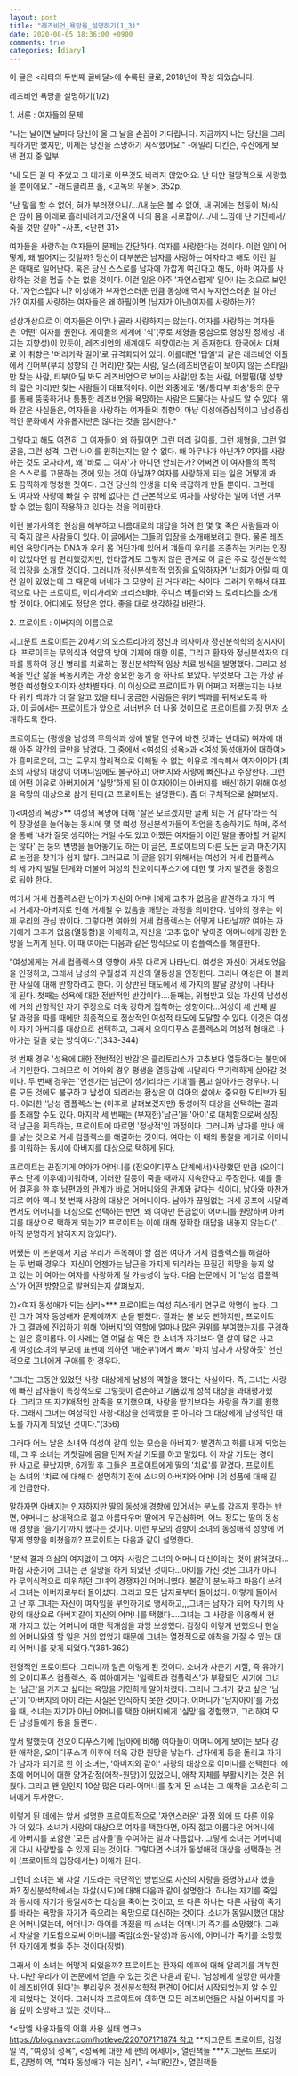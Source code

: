 ```yaml
---
layout: post
title: "레즈비언_욕망을_설명하기(1_3)"
date: 2020-08-05 18:36:00 +0900
comments: true 
categories: [diary] 
---
```

이 글은 <리타의 두번째 글배달>에 수록된 글로, 2018년에 작성 되었습니다. 





레즈비언 욕망을 설명하기(1/2)





1. 서론 : 여자들의 문제



"나는 날이면 날마다 당신이 올 그 날을 손꼽아 기다립니다. 지금까지 나는 당신을 그리워하기만 했지만, 이제는 당신을 소망하기 시작했어요."
-에밀리 디킨슨, 수잔에게 보낸 편지 중 일부.


"내 모든 걸 다 주었고 그 대가로 아무것도 바라지 않았어요. 난 다만 절망적으로 사랑했을 뿐이에요."
-래드클리프 홀, <고독의 우물>, 352p.


"난 말을 할 수 없어, 혀가 부러졌으니/.../내 눈은 볼 수 없어, 내 귀에는 천둥이 쳐/식은 땀이 몸 아래로 흘러내려가고/전율이 나의 몸을 사로잡아/.../내 느낌에 난 기진해서/죽을 것만 같아"
-사포, <단편 31>



여자들을 사랑하는 여자들의 문제는 간단하다. 여자를 사랑한다는 것이다. 이런 일이 어떻게, 왜 벌어지는 것일까? 당신이 대부분은 남자를 사랑하는 여자라고 해도 이런 일은 때때로 일어난다. 혹은 당신 스스로를 남자에 가깝게 여긴다고 해도, 아마 여자를 사랑하는 것을 멈출 수는 없을 것이다. 이런 일은 아주 '자연스럽게' 일어나는 것으로 보인다. '자연스럽다'니? 이성애가 부자연스러운 만큼 동성애 역시 부자연스러운 일 아닌가? 여자를 사랑하는 여자들은 왜 하필이면 (남자가 아닌)여자를 사랑하는가?


설상가상으로 이 여자들은 아무나 골라 사랑하지는 않는다. 여자를 사랑하는 여자들은 '어떤' 여자를 원한다. 게이들의 세계에 '식'(주로 체형을 중심으로 형성된 정체성 내지는 지향성)이 있듯이, 레즈비언의 세계에도 취향이라는 게 존재한다. 한국에서 대체로 이 취향은 '머리카락 길이'로 규격화되어 있다. 이를테면 '탑엘'과 같은 레즈비언 어플에서 긴머부(부치 성향의 긴 머리)만 찾는 사람, 일스(레즈비언같이 보이지 않는 스타일)만 찾는 사람, 티부(어딜 봐도 레즈비언으로 보이는 사람)만 찾는 사람, 머짧팸(팸 성향의 짧은 머리)만 찾는 사람들이 대표적이다. 이런 와중에도 '뚱/통티부 죄송'등의 문구를 통해 뚱뚱하거나 통통한 레즈비언을 욕망하는 사람은 드물다는 사실도 알 수 있다. 위와 같은 사실들은, 여자들을 사랑하는 여자들의 취향이 마냥 이성애중심적이고 남성중심적인 문화에서 자유롭지만은 않다는 것을 암시한다.*


그렇다고 해도 여전히 그 여자들이 왜 하필이면 그런 머리 길이를, 그런 체형을, 그런 얼굴을, 그런 성격, 그런 나이를 원하는지는 알 수 없다. 왜 아무나가 아닌가? 여자를 사랑하는 것도 모자라서, 왜 '바로 그 여자'가 아니면 안되는가? 어쩌면 이 여자들의 목적은 스스로를 고문하는 것에 있는 것이 아닐까? 여자를 사랑하게 되는 일은 어떻게 봐도 끔찍하게 멍청한 짓이다. 그건 당신의 인생을 더욱 복잡하게 만들 뿐이다. 그런데도 여자와 사랑에 빠질 수 밖에 없다는 건 근본적으로 여자를 사랑하는 일에 어떤 거부할 수 없는 힘이 작용하고 있다는 것을 의미한다.


이런 불가사의한 현상을 해부하고 나름대로의 대답을 하려 한 몇 몇 죽은 사람들과 아직 죽지 않은 사람들이 있다. 이 글에서는 그들의 입장을 소개해보려고 한다. 물론 레즈비언 욕망이라는 DNA가 우리 몸 어딘가에 있어서 걔들이 우리를 조종하는 거라는 입장이 있었다면 참 편리했겠지만, 안타깝게도 그렇지 않은 관계로 이 글은 주로 정신분석학적 입장을 소개할 것이다. 그러니까 정신분석학적 입장을 요약하자면 '너희가 어릴 때 이런 일이 있었는데 그 때문에 너네가 그 모양이 된 거다'라는 식이다. 그러기 위해서 대표적으로 나는 프로이트, 이리가레와 크리스테바, 주디스 버틀러와 드 로레티스를 소개할 것이다. 어디에도 정답은 없다. 좋을 대로 생각하길 바란다.






2. 프로이트 : 아버지의 이름으로

지그문트 프로이트는 20세기의 오스트리아의 정신과 의사이자 정신분석학의 창시자이다. 프로이트는 무의식과 억압의 방어 기제에 대한 이론, 그리고 환자와 정신분석자의 대화를 통하여 정신 병리를 치료하는 정신분석학적 임상 치료 방식을 발명했다. 그리고 성욕을 인간 삶을 욕동시키는 가장 중요한 동기 중 하나로 보았다. 무엇보다 그는 가장 유명한 여성혐오자이자 성차별자다. 이 이상으로 프로이트가 뭐 어쩌고 저쨌는지는 나보다 위키 백과가 더 잘 알고 있을 테니 궁금한 사람들은 위키 백과를 뒤져보도록 하자. 이 글에서는 프로이트가 앞으로 서너번은 더 나올 것이므로 프로이트를 가장 먼저 소개하도록 한다.


프로이트는 (평생을 남성의 무의식과 생애 발달 연구에 바친 것과는 반대로) 여자에 대해 아주 약간의 글만을 남겼다. 그 중에서 <여성의 성욕>과 <여성 동성애자에 대하여>가 흥미로운데, 그는 도무지 합리적으로 이해될 수 없는 이유로 계속해서 여자아이가 (최초의 사랑의 대상이 어머니임에도 불구하고) 아버지와 사랑에 빠진다고 주장한다. 그런데 어떤 이유로 아버지에게 '실망'하게 된 이 여자아이는 아버지를 '배신'하기 위해 여성을 욕망의 대상으로 삼게 된다(고 프로이트는 설명한다). 좀 더 구체적으로 살펴보자.


1)<여성의 욕망>**
여성의 욕망에 대해 '잘은 모르겠지만 글케 되는 거 같다'라는 식의 장광설을 늘어놓는 동시에 몇 몇 여성 정신분석가들의 작업을 칭송하기도 하며, 주석을 통해 '내가 잘못 생각하는 거일 수도 있고 어쨌든 여자들이 이런 말을 좋아할 거 같지는 않다' 는 둥의 변명을 늘어놓기도 하는 이 글은, 프로이트의 다른 모든 글과 마찬가지로 논점을 찾기가 쉽지 않다. 그러므로 이 글을 읽기 위해서는 여성의 거세 컴플렉스의 세 가지 발달 단계와 더불어 여성의 전오이디푸스기에 대한 몇 가지 발견을 중점으로 둬야 한다.


여기서 거세 컴플렉스란 남아가 자신의 어머니에게 고추가 없음을 발견하고 자기 역시 거세자-아버지로 인해 거세될 수 있음을 깨닫는 과정을 의미한다. 남아의 경우는 이제 우리의 관심 밖이다. 그렇다면 여아의 거세 컴플렉스는 어떻게 나타날까? 여아는 자기에게 고추가 없음(열등함)을 이해하고, 자신을 '고추 없이' 낳아준 어머니에게 강한 원망을 느끼게 된다. 이 때 여아는 다음과 같은 방식으로 이 컴플렉스를 해결한다.


"여성에게는 거세 컴플렉스의 영향이 사뭇 다르게 나타난다. 여성은 자신이 거세되었음을 인정하고, 그래서 남성의 우월성과 자신의 열등성을 인정한다. 그러나 여성은 이 불쾌한 사실에 대해 반항하려고 한다. 이 상반된 태도에서 세 가지의 발달 양상이 나타나게 된다. 첫째는 성욕에 대한 전반적인 반감이다....둘째는, 위협받고 있는 자신의 남성성에 거의 반항적인 자기 주장으로 더욱 강하게 집착하는 성향이다...여성이 세 번째 발달 과정을 따를 때에만 최종적으로 정상적인 여성적 태도에 도달할 수 있다. 이것은 여성이 자기 아버지를 대상으로 선택하고, 그래서 오이디푸스 콤플렉스의 여성적 형태로 나아가는 길을 찾는 방식이다."(343-344)


첫 번째 경우 '성욕에 대한 전반적인 반감'은 클리토리스가 고추보다 열등하다는 불만에서 기인한다. 그러므로 이 여아의 경우 평생을 열등감에 시달리다 무기력하게 살아갈 것이다. 두 번째 경우는 '언젠가는 남근이 생기리라는 기대'를 품고 살아가는 경우다. 다른 모든 것에도 불구하고 남성이 되리라는 환상은 이 여아의 삶에서 중요한 모티브가 된다. 이러한 '남성 컴플렉스'는 (이후로 살펴보겠지만) 동성애적 대상을 선택하는 결과를 초래할 수도 있다. 마지막 세 번째는 (부재한)'남근'을 '아이'로 대체함으로써 상징적 남근을 획득하는, 프로이트에 따르면 '정상적'인 과정이다. 그러니까 남자를 만나 애를 낳는 것으로 거세 컴플렉스를 해결하는 것이다. 여아는 이 때의 통찰을 계기로 어머니를 미워하는 동시에 아버지를 대상으로 택하게 된다.


프로이트는 끈질기게 여아가 어머니를 (전오이디푸스 단계에서)사랑했던 만큼 (오이디푸스 단계 이후에)미워하며, 이러한 갈등이 죽을 때까지 지속한다고 주장한다. 예를 들어 결혼을 한 후 남편과의 관계가 바로 어머니와의 관계와 같다는 식이다. 남아와 마찬가지로 여아 역시 첫 번째 사랑의 대상은 어머니이다. 남아가 끊임없는 거세 공포에 시달리면서도 어머니를 대상으로 선택하는 반면, 왜 여아만 뜬금없이 어머니를 원망하며 아버지를 대상으로 택하게 되는가? 프로이트는 이에 대해 정확한 대답을 내놓지 않는다('...아직 분명하게 밝혀지지 않았다').


어쨌든 이 논문에서 지금 우리가 주목해야 할 점은 여아가 거세 컴플렉스를 해결하는 두 번째 경우다. 자신이 언젠가는 남근을 가지게 되리라는 끈질긴 희망을 놓지 않고 있는 이 여아는 여자를 사랑하게 될 가능성이 높다. 다음 논문에서 이 '남성 컴플렉스'가 어떤 방향으로 발현되는지 살펴보자.



2)<여자 동성애가 되는 심리>***
프로이트는 여성 히스테리 연구로 악명이 높다. 그런 그가 여자 동성애자 문제에까지 손을 뻗쳤다. 결과는 불 보듯 뻔하지만, 프로이트가 그 결과에 진입하기 위해 '아버지'의 역할에 얼마나 많은 권위를 부여했는지를 구경하는 일은 흥미롭다. 이 사례는 열 여덟 살 먹은 한 소녀가 자기보다 열 살이 많은 사교계 여성(소녀의 부모에 표현에 의하면 '매춘부')에게 빠져 '마치 남자가 사랑하듯' 헌신적으로 그녀에게 구애를 한 경우다.


"그녀는 그동안 있었던 사랑-대상에게 남성의 역할을 했다는 사실이다. 즉, 그녀는 사랑에 빠진 남자들이 특징적으로 그렇듯이 겸손하고 기품있게 성적 대상을 과대평가했다. 그리고 또 자기애적인 만족을 포기했으며, 사랑을 받기보다는 사랑을 하기를 원했다. 그래서 그녀는 여성적인 사랑-대상을 선택했을 뿐 아니라 그 대상에게 남성적인 태도를 가지게 되었던 것이다."(356)


그러다 어느 날은 소녀와 여성이 같이 있는 모습을 아버지가 발견하고 화를 내게 되었는데, 그 후 소녀는 기찻길에 몸을 던져 자살 기도를 하고 말았다. 이 자살 기도는 경미한 사고로 끝났지만, 6개월 후 그들은 프로이트에게 딸의 '치료'를 맡겼다. 프로이트는 소녀의 '치료'에 대해 더 설명하기 전에 소녀의 아버지와 어머니의 성품에 대해 길게 언급한다.


말하자면 아버지는 인자하지만 딸의 동성애 경향에 있어서는 분노를 감추지 못하는 반면, 어머니는 상대적으로 젊고 아름다우며 딸에게 무관심하며, 어느 정도는 딸의 동성애 경향을 '즐기기'까지 했다는 것이다. 이런 부모의 경향이 소녀의 동성애적 성향에 어떻게 영향을 미쳤을까? 프로이트는 다음과 같이 설명한다.


"분석 결과 의심의 여지없이 그 여자-사랑은 그녀의 어머니 대신이라는 것이 밝혀졌다...마침 사춘기에 그녀는 큰 실망을 하게 되었던 것이다...아이를 가진 것은 그녀가 아니라 무의식적으로 미워하던 그녀의 경쟁자인 어머니였다. 불같이 분노하고 마음이 쓰려서 그녀는 아버지로부터 돌아섰다. 그리고 모든 남자로부터 돌아섰다. 이렇게 돌아서고 난 후 그녀는 자신이 여자임을 부인하기로 맹세하고,,,그녀는 남자가 되어 자기의 사랑의 대상으로 아버지같이 자신의 어머니를 택했다....그녀는 그 사랑을 이용해서 현재 가지고 있는 어머니에 대한 적개심을 과잉 보상했다. 감정이 이렇게 변했으나 현실의 어머니와의 할 일은 거의 없었기 때문에 그녀는 열정적으로 애착을 가질 수 있는 대리 어머니를 찾게 되었다."(361-362)


전형적인 프로이트다. 그러니까 일은 이렇게 된 것이다. 소녀가 사춘기 시절, 즉 유아기의 오이디푸스 컴플렉스, 즉 여아에게는 '일렉트라 컴플렉스'가 부활되던 시기에 그녀는 '남근'을 가지고 싶다는 욕망을 기민하게 알아차렸다. 그러나 그녀가 갖고 싶은 '남근'이 '아버지의 아이'라는 사실은 인식하지 못한 것이다. 어머니가 '남자아이'를 가졌을 때, 소녀는 자기가 아닌 어머니를 택한 아버지에게 '실망'을 경험했고, 그리하여 모든 남성들에게 등을 돌린다. 


앞서 말했듯이 전오이디푸스기에 (남아에 비해) 여아들이 어머니에게 보이는 보다 강한 애착은, 오이디푸스기 이후에 더욱 강한 원망을 낳는다. 남자에게 등을 돌리고 자기가 남자가 되기로 한 이 소녀는, '아버지와 같이' 사랑의 대상으로 어머니를 선택한다. 애초에 어머니에 대한 양가감정(애착-원망)이 있었으니, 애착 자체를 부활시키는 것은 쉬웠다. 그리고 왠 일인지 10살 많은 대리-어머니를 찾게 된 소녀는 그 애착을 고스란히 그녀에게 투사한다.


이렇게 된 데에는 앞서 설명한 프로이트적으로 '자연스러운' 과정 외에 또 다른 이유가 더 있다. 소녀가 사랑의 대상으로 여자를 택한다면, 아직 젊고 아름다운 어머니에게 아버지를 포함한 '모든 남자들'을 수여하는 일과 다름없다. 그렇게 소녀는 어머니에게 다시 사랑받을 수 있게 되는 것이다. 그렇다면 소녀가 동성애적 대상을 선택하는 것이 (프로이트의 입장에서는) 이해가 된다.


그런데 소녀는 왜 자살 기도라는 극단적인 방법으로 자신의 사랑을 증명하고자 했을까? 정신분석학에서는 자살(시도)에 대해 다음과 같이 설명한다. 하나는 자기를 죽임과 동시에 자기가 동일시하는 대상을 죽이는 것이고, 또 다른 하나는 다른 사람이 죽기를 바라는 욕망을 자기가 죽으려는 욕망으로 대신하는 것이다. 소녀가 동일시했던 대상은 어머니였는데, 어머니가 아이를 가졌을 때 소녀는 어머니가 죽기를 소망했다. 그래서 자살을 기도함으로써 어머니를 죽임(소원-달성)과 동시에, 어머니가 죽기를 소망했던 자기에게 벌을 주는 것이다(징벌).


그래서 이 소녀는 어떻게 되었을까? 프로이트는 환자의 예후에 대해 알리기를 거부한다. 다만 우리가 이 논문에서 얻을 수 있는 것은 다음과 같다. '남성에게 실망한 여자들이 레즈비언이 된다'는 뿌리깊은 정신분석학적 편견이 어디서 시작되었는지 알 수 있게 되었다는 것이다. 그러니까 프로이트에 의하면 모든 레즈비언들은 사실 아버지를 마음 깊이 소망하고 있는 것이다...





*<탑엘 사용자들의 어휘 사용 실태 연구> 
https://blog.naver.com/hotleve/220707171874 참고
**지그문트 프로이트, 김정일 역, "여성의 성욕", <성욕에 대한 세 편의 에세이>, 열린책들
***지그문트 프로이트, 김명희 역, "여자 동성애가 되는 심리", <늑대인간>, 열린책들





